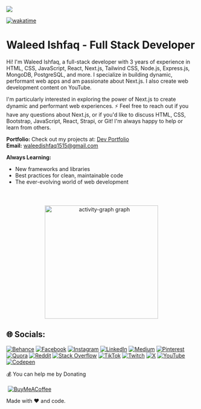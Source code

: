 [![](https://visitcount.itsvg.in/api?id=waleedcodes&label=Profile%20Views&icon=5&pretty=false)](https://visitcount.itsvg.in)

[![wakatime](https://wakatime.com/badge/user/b951d73e-41a0-4729-9738-e308642839a0.svg)](https://wakatime.com/@b951d73e-41a0-4729-9738-e308642839a0)


#  Waleed Ishfaq - Full Stack Developer

Hi! I'm Waleed Ishfaq, a full-stack developer with 3 years of experience in HTML, CSS, JavaScript, React, Next.js, Tailwind CSS, Node.js, Express.js, MongoDB, PostgreSQL, and more. I specialize in building dynamic, performant web apps and am passionate about Next.js. I also create web development content on YouTube.

I'm particularly interested in exploring the power of Next.js to create dynamic and performant web experiences. ⚡️ Feel free to reach out if you have any questions about Next.js, or if you'd like to discuss HTML, CSS, Bootstrap, JavaScript, React, Strapi, or Git! I'm always happy to help or learn from others.

**Portfolio:** Check out my projects at: [Dev Portfolio](https://waleedcodes-portfolio.vercel.app/)<br>
**Email:** waleedishfaq1515@gmail.com

**Always Learning:**
* New frameworks and libraries
* Best practices for clean, maintainable code
* The ever-evolving world of web development

<br>

### 

<div align="center">
  <img src="https://github-readme-activity-graph.vercel.app/graph?username=waleedcodes&radius=16&theme=react&area=true&order=5" height="300" alt="activity-graph graph"  />
</div>


## 🌐 Socials:
[![Behance](https://img.shields.io/badge/Behance-1769ff?logo=behance&logoColor=white)](https://behance.net/waleedcodes) [![Facebook](https://img.shields.io/badge/Facebook-%231877F2.svg?logo=Facebook&logoColor=white)](https://facebook.com/waleedcodes) [![Instagram](https://img.shields.io/badge/Instagram-%23E4405F.svg?logo=Instagram&logoColor=white)](https://instagram.com/waleedcodes) [![LinkedIn](https://img.shields.io/badge/LinkedIn-%230077B5.svg?logo=linkedin&logoColor=white)](https://linkedin.com/in/waleedcodes) [![Medium](https://img.shields.io/badge/Medium-12100E?logo=medium&logoColor=white)](https://medium.com/@waleedcodes) [![Pinterest](https://img.shields.io/badge/Pinterest-%23E60023.svg?logo=Pinterest&logoColor=white)](https://pinterest.com/waleedcodes) [![Quora](https://img.shields.io/badge/Quora-%23B92B27.svg?logo=Quora&logoColor=white)](https://quora.com/profile/waleedcodes) [![Reddit](https://img.shields.io/badge/Reddit-%23FF4500.svg?logo=Reddit&logoColor=white)](https://reddit.com/user/waleedcodes) [![Stack Overflow](https://img.shields.io/badge/-Stackoverflow-FE7A16?logo=stack-overflow&logoColor=white)](https://stackoverflow.com/users/waleedcodes) [![TikTok](https://img.shields.io/badge/TikTok-%23000000.svg?logo=TikTok&logoColor=white)](https://tiktok.com/@https://www.tiktok.com/@waleedcodes) [![Twitch](https://img.shields.io/badge/Twitch-%239146FF.svg?logo=Twitch&logoColor=white)](https://twitch.tv/waleedcodes) [![X](https://img.shields.io/badge/X-black.svg?logo=X&logoColor=white)](https://x.com/waleedcodes) [![YouTube](https://img.shields.io/badge/YouTube-%23FF0000.svg?logo=YouTube&logoColor=white)](https://youtube.com/@waleedcodes) [![Codepen](https://img.shields.io/badge/Codepen-000000?style=for-the-badge&logo=codepen&logoColor=white)](https://codepen.io/waleedcodes) 
<br>


💰 You can help me by Donating<br><br>
 [![BuyMeACoffee](https://img.shields.io/badge/Buy%20Me%20a%20Coffee-ffdd00?style=for-the-badge&logo=buy-me-a-coffee&logoColor=black)](https://buymeacoffee.com/waleedcodes) 


Made with ❤️ and code. ‍
